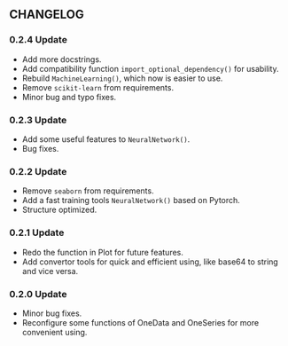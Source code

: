 ## CHANGELOG

### 0.2.4 Update

- Add more docstrings.
- Add compatibility function `import_optional_dependency()` for usability.
- Rebuild `MachineLearning()`, which now is easier to use.
- Remove `scikit-learn` from requirements.
- Minor bug and typo fixes.

### 0.2.3 Update

- Add some useful features to `NeuralNetwork()`.
- Bug fixes.

### 0.2.2 Update

- Remove `seaborn` from requirements.
- Add a fast training tools `NeuralNetwork()` based on Pytorch.
- Structure optimized.

### 0.2.1 Update

- Redo the function in Plot for future features.
- Add convertor tools for quick and efficient using, like base64 to string and vice versa.

### 0.2.0 Update

- Minor bug fixes.
- Reconfigure some functions of OneData and OneSeries for more convenient using.
